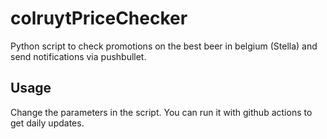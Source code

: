 # colruytPriceChecker
Python script to check promotions on the best beer in belgium (Stella) and send notifications via pushbullet.

## Usage
Change the parameters in the script. You can run it with github actions to get daily updates.
